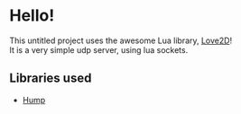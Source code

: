 # Hello!
This untitled project uses the awesome Lua library, [Love2D](http://love2d.org/)! <br>
It is a very simple udp server, using lua sockets.

## Libraries used
- [Hump](https://github.com/vrld/hump/)
